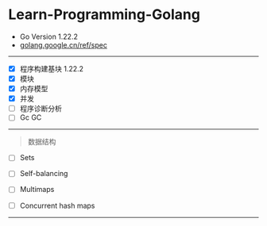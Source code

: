 # Learn-Programming-Golang

- Go Version 1.22.2  
- [golang.google.cn/ref/spec](https://golang.google.cn/ref/spec)

---

- [x] 程序构建基块 1.22.2
- [x] 模块
- [x] 内存模型
- [x] 并发
- [ ] 程序诊断分析
- [ ] Gc GC

---

> 数据结构

- [ ] Sets
- [ ] Self-balancing
- [ ] Multimaps
- [ ] Concurrent hash maps


---
<!-- 
- [ ] 吉他 x
- [ ] 斧   x2
- [ ] 法杖 x
- [ ] 大錘 x8
- [ ] 弓箭 x7
- [ ] 長槍 x5
- [ ] 劍盾 x11
-->


<!-- http://www.nicemice.net/amc/os-prelim/summaries/intro-threads.var#:~:text=A%20thread%20is%20a%20sequential%20flow%20of%20control.,can%20be%20used%20for%20communication%20among%20the%20threads. -->